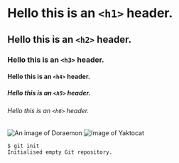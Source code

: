 # Hello this is an `<h1>` header.
## Hello this is an `<h2>` header.
### Hello this is an `<h3>` header.
#### Hello this is an `<h4>` header.
##### Hello this is an `<h5>` header.
###### Hello this is an `<h6>` header.
![An image of Doraemon](https://upload.wikimedia.org/wikipedia/en/thumb/b/bd/Doraemon_character.png/220px-Doraemon_character.png)
![Image of Yaktocat](https://octodex.github.com/images/yaktocat.png)
```
$ git init
Initialised empty Git repository.
```
